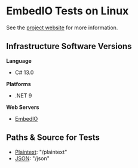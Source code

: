 # EmbedIO Tests on Linux

See the [project website](https://github.com/unosquare/embedio) for more information.

## Infrastructure Software Versions

**Language**

* C# 13.0

**Platforms**

* .NET 9

**Web Servers**

* [EmbedIO](https://github.com/unosquare/embedio)

## Paths \& Source for Tests

* [Plaintext](Benchmarks/Program.cs): "/plaintext"
* [JSON](Benchmarks/Program.cs): "/json"
